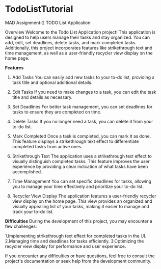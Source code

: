 # TodoListTutorial

MAD Assignment-2 TODO List Application

Overview
Welcome to the Todo List Application project! This application is designed to help users manage their tasks and stay organized. You can add, edit, set deadlines, delete tasks, and mark completed tasks. Additionally, this project incorporates features like strikethrough text and time management, as well as a user-friendly recycler view display on the home page.

**Features**
1. Add Tasks
You can easily add new tasks to your to-do list, providing a task title and optional additional details.

2. Edit Tasks
If you need to make changes to a task, you can edit the task title and details as necessary.

3. Set Deadlines
For better task management, you can set deadlines for tasks to ensure they are completed on time.

4. Delete Tasks
If you no longer need a task, you can delete it from your to-do list.

5. Mark Completed
Once a task is completed, you can mark it as done. This feature displays a strikethrough text effect to differentiate completed tasks from active ones.

6. Strikethrough Text
The application uses a strikethrough text effect to visually distinguish completed tasks. This feature improves the user experience by providing a clear indication of what tasks have been accomplished.

7. Time Management
You can set specific deadlines for tasks, allowing you to manage your time effectively and prioritize your to-do list.

8. Recycler View Display
The application features a user-friendly recycler view display on the home page. This view provides an organized and visually appealing list of your tasks, making it easier to manage and track your to-do list.

**Difficulties**
During the development of this project, you may encounter a few challenges:

1.Implementing strikethrough text effect for completed tasks in the UI.
2.Managing time and deadlines for tasks efficiently.
3.Optimizing the recycler view display for performance and user experience.

If you encounter any difficulties or have questions, feel free to consult the project's documentation or seek help from the development community.

